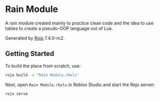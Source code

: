 # Rain Module
A rain module created mainly to practice clean code and the idea to use tables to create a pseudo-OOP language out of Lua.

Generated by [Rojo](https://github.com/rojo-rbx/rojo) 7.4.0-rc2.

## Getting Started
To build the place from scratch, use:

```bash
rojo build -o "Rain Module.rbxlx"
```

Next, open `Rain Module.rbxlx` in Roblox Studio and start the Rojo server:

```bash
rojo serve
```